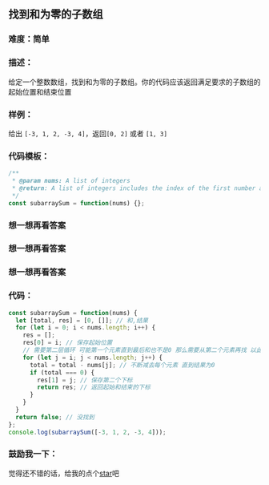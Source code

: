 ## 找到和为零的子数组

### 难度：简单

### 描述：

给定一个整数数组，找到和为零的子数组。你的代码应该返回满足要求的子数组的起始位置和结束位置

### 样例：

给出 `[-3, 1, 2, -3, 4]`，返回`[0, 2]` 或者 `[1, 3]`

### 代码模板：

```js
/**
 * @param nums: A list of integers
 * @return: A list of integers includes the index of the first number and the index of the last number
 */
const subarraySum = function(nums) {};
```

### 想一想再看答案

### 想一想再看答案

### 想一想再看答案

### 代码：

```js
const subarraySum = function(nums) {
  let [total, res] = [0, []]; // 和,结果
  for (let i = 0; i < nums.length; i++) {
    res = [];
    res[0] = i; // 保存起始位置
    // 需要第二层循环 可能第一个元素直到最后和也不是0 那么需要从第二个元素再找 以此类推
    for (let j = i; j < nums.length; j++) {
      total = total - nums[j]; // 不断减去每个元素 直到结果为0
      if (total === 0) {
        res[1] = j; // 保存第二个下标
        return res; // 返回起始和结束的下标
      }
    }
  }
  return false; // 没找到
};
console.log(subarraySum([-3, 1, 2, -3, 4]));
```

### 鼓励我一下：

觉得还不错的话，给我的点个[star](https://github.com/OBKoro1/Brush_algorithm)吧
